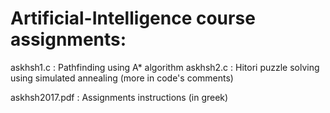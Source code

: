 # Artificial-Intelligence course assignments:

askhsh1.c : Pathfinding using A* algorithm
askhsh2.c : Hitori puzzle solving using simulated annealing
(more in code's comments)

askhsh2017.pdf : Assignments instructions (in greek)
